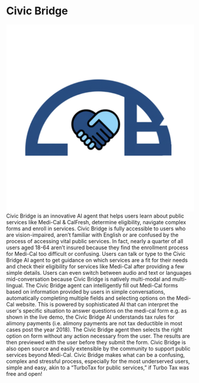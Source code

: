 # Civic Bridge
![Logo](static/cb_logo.png)
Civic Bridge is an innovative AI agent that helps users learn about public services like Medi-Cal & CalFresh, determine eligibility, navigate complex forms and enroll in services. 
Civic Bridge is fully accessible to users who are vision-impaired, aren’t familiar with English or are confused by the process of accessing vital public services. In fact, nearly a quarter of all users aged 18-64 aren’t insured because they find the enrollment process for Medi-Cal too difficult or confusing. 
Users can talk or type to the Civic Bridge AI agent to get guidance on which services are a fit for their needs and check their eligibility for services like Medi-Cal after providing a few simple details. Users can even switch between audio and text or languages mid-conversation because Civic Bridge is natively multi-modal and multi-lingual. 
The Civic Bridge agent can intelligently fill out Medi-Cal forms based on information provided by users in simple conversations, automatically completing multiple fields and selecting options on the Medi-Cal website. This is powered by sophisticated AI that can interpret the user's specific situation to answer questions on the medi-cal form e.g. as shown in the live demo, the Civic Bridge AI understands tax rules for alimony payments (i.e. alimony payments are not tax deductible in most cases post the year 2018). The Civic Bridge agent then selects the right option on form without any action necessary from the user. The results are then previewed with the user before they submit the form.
Civic Bridge is also open source and easily extensible by the community to support public services beyond Medi-Cal. 
Civic Bridge makes what can be a confusing, complex and stressful process, especially for the most underserved users, simple and easy, akin to a “TurboTax for public services,” if Turbo Tax was free and open!
